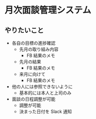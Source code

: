 # 月次面談管理システム

## やりたいこと

- 各自の目標の進捗確認
  - 先月の取り組み内容
    - FB 結果のメモ
  - 先月の結果
    - FB 結果のメモ
  - 来月に向けて
    - FB 結果のメモ
- 他の人には参照できないように
  - 基本的には本人と上司のみ
- 面談の日程調整が可能
  - 調整が可能
  - 決まった日付を Slack 通知
